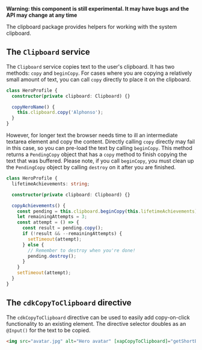 **Warning: this component is still experimental. It may have bugs and the API may change at any
time**

The clipboard package provides helpers for working with the system clipboard.

## The `Clipboard` service

The `Clipboard` service copies text to the
user's clipboard. It has two methods: `copy` and `beginCopy`. For cases where
you are copying a relatively small amount of text, you can call `copy` directly
to place it on the clipboard.

```typescript
class HeroProfile {
  constructor(private clipboard: Clipboard) {}

  copyHeroName() {
    this.clipboard.copy('Alphonso');
  }
}
```

However, for longer text the browser needs time to ill an intermediate
textarea element and copy the content. Directly calling `copy` directly may fail
in this case, so you can pre-load the text by calling `beginCopy`. This method
returns a `PendingCopy` object that has a `copy` method to finish copying the
text that was buffered. Please note, if you call `beginCopy`, you must
clean up the `PendingCopy` object by calling `destroy` on it after you are
finished.

```typescript
class HeroProfile {
  lifetimeAchievements: string;

  constructor(private clipboard: Clipboard) {}

  copyAchievements() {
    const pending = this.clipboard.beginCopy(this.lifetimeAchievements);
    let remainingAttempts = 3;
    const attempt = () => {
      const result = pending.copy();
      if (!result && --remainingAttempts) {
        setTimeout(attempt);
      } else {
        // Remember to destroy when you're done!
        pending.destroy();
      }
    }
    setTimeout(attempt);
  }
}
```

## The `cdkCopyToClipboard` directive

The `cdkCopyToClipboard` directive can be used to easily add copy-on-click
functionality to an existing element. The directive selector doubles as an
`@Input()` for the text to be copied.

```html
<img src="avatar.jpg" alt="Hero avatar" [xapCopyToClipboard]="getShortBio()">
```
